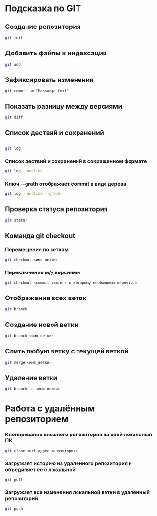 # Подсказка по GIT

## Создание репозитория
```sh
git init
```
## Добавить файлы к индексации
```sh
git add

```
## Зафиксировать изменения
```Sh
git commit -m "Messadge text"
```

## Показать разницу между версиями
```sh
git diff

```

## Список дествий и сохранений

```sh

git log

```
### Список дествий и сохранений в сокращенном формате
```sh
git log --oneline
```

### Ключ --grath отображает commit в виде дерева
```sh
git log --oneline --graph

```

## Проверка статуса репозитория
```sh
git status
```

## Команда git checkout

### Перемещение по веткам
```sh
git checkout <имя ветки>
```

### Переключение м/у версиями
```sh
git checkout <commit хэштег> к которому необходимо вернуться
```

## Отображение всех веток
```sh
git branch
```

## Создание новой ветки
```sh
git branch <имя_ветки>

```
## Слить любую ветку с текущей веткой 
```sh
git merge <имя_ветки>

```

## Удаление ветки
```sh
git branch -d <имя ветки>
```

# Работа с удалённым репозиторием

### Клонирование внешнего репозитория на свой локальный ПК
```sh
git clone <url-адрес репозитория>
```

### Загружает историю из удалённого репозитория и объединяет её с локальной
```sh
git pull
```
### Загружает все изменения локальной ветки в удалённый репозиторий
```sh
git push
```





